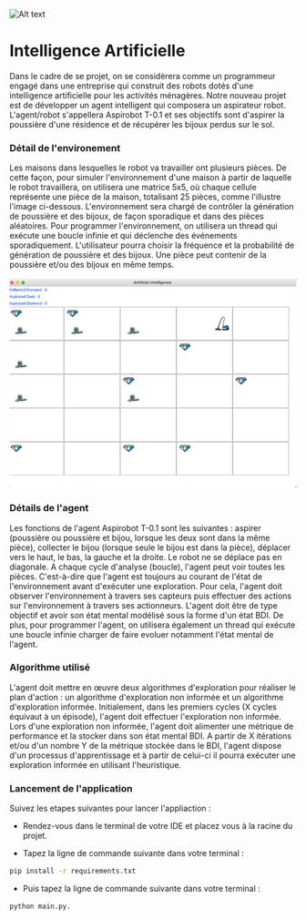 ![Alt text](https://cdn.pixabay.com/photo/2018/09/18/11/19/artificial-intelligence-3685928_960_720.png)

# Intelligence Artificielle

Dans le cadre de se projet, on se considèrera comme un programmeur engagé dans une entreprise qui construit des robots dotés d'une intelligence artificielle pour les activités ménagères. Notre nouveau projet est de développer un agent intelligent qui composera un aspirateur robot. L'agent/robot s'appellera Aspirobot T-0.1 et ses objectifs sont d'aspirer la poussière d'une résidence et de récupérer les bijoux perdus sur le sol.

### Détail de l'environement

Les maisons dans lesquelles le robot va travailler ont plusieurs pièces. De cette façon, pour simuler l'environnement d'une maison à partir de laquelle le robot travaillera, on utilisera une matrice 5x5, où chaque cellule représente une pièce de la maison, totalisant 25 pièces, comme l'illustre l'image ci-dessous. L'environnement sera chargé de contrôler la génération de poussière et des bijoux, de façon sporadique et dans des pièces aléatoires. Pour programmer l'environnement, on utilisera un thread qui exécute une boucle infinie et qui déclenche des événements sporadiquement. L'utilisateur pourra choisir la fréquence et la probabilité de génération de poussière et des bijoux. Une pièce peut contenir de la poussière et/ou des bijoux en même temps.
<br />
<br />
![Alt text](capture.png)

### Détails de l'agent

Les fonctions de l'agent Aspirobot T-0.1 sont les suivantes : aspirer (poussière ou poussière et bijou, lorsque les deux sont dans la même pièce), collecter le bijou (lorsque seule le bijou est dans la pièce), déplacer vers le haut, le bas, la gauche et la droite. Le robot ne se déplace pas en diagonale. A chaque cycle d'analyse (boucle), l'agent peut voir toutes les pièces. C'est-à-dire que l'agent est toujours au courant de l'état de l'environnement avant d'exécuter une exploration. Pour cela, l'agent doit observer l'environnement à travers ses capteurs puis effectuer des actions sur l'environnement à travers ses actionneurs. L'agent doit être de type objectif et avoir son état mental modélisé sous la forme d'un état BDI. De plus, pour programmer l'agent, on utilisera également un thread qui exécute une boucle infinie charger de faire evoluer notamment l'état mental de l'agent.

### Algorithme utilisé

L'agent doit mettre en œuvre deux algorithmes d'exploration pour réaliser le plan d'action : un algorithme d'exploration non informée et un algorithme d'exploration informée. Initialement, dans les premiers cycles (X cycles équivaut à un épisode), l'agent doit effectuer l'exploration non informée. Lors d'une exploration non informée, l'agent doit alimenter une métrique de performance et la stocker dans son état mental BDI. A partir de X itérations et/ou d'un nombre Y de la métrique stockée dans le BDI, l'agent dispose d'un processus d'apprentissage et à partir de celui-ci il pourra exécuter une exploration informée en utilisant l'heuristique. 

### Lancement de l'application

Suivez les etapes suivantes pour lancer l'appliaction : 

- Rendez-vous dans le terminal de votre IDE et placez vous à la racine du projet. 
  
- Tapez la ligne de commande suivante dans votre terminal : 
 ```sh
pip install -r requirements.txt
``` 
- Puis tapez la ligne de commande suivante dans votre terminal : 
 ```sh
python main.py. 
```  

